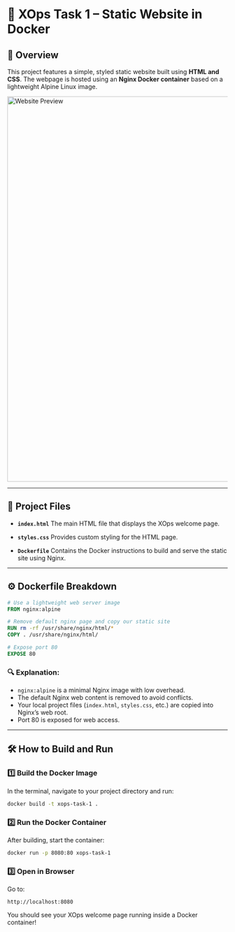 # 🚀 XOps Task 1 – Static Website in Docker

## 📄 Overview

This project features a simple, styled static website built using **HTML and CSS**. The webpage is hosted using an **Nginx Docker container** based on a lightweight Alpine Linux image.

<img width="1836" height="881" alt="Website Preview" src="https://github.com/user-attachments/assets/afc83bf7-0503-48f3-952d-41f6cde8d979" />

---

## 📁 Project Files

* **`index.html`**
  The main HTML file that displays the XOps welcome page.

* **`styles.css`**
  Provides custom styling for the HTML page.

* **`Dockerfile`**
  Contains the Docker instructions to build and serve the static site using Nginx.

---

## ⚙️ Dockerfile Breakdown

```dockerfile
# Use a lightweight web server image
FROM nginx:alpine

# Remove default nginx page and copy our static site
RUN rm -rf /usr/share/nginx/html/*
COPY . /usr/share/nginx/html/ 

# Expose port 80
EXPOSE 80
```

### 🔍 Explanation:

* `nginx:alpine` is a minimal Nginx image with low overhead.
* The default Nginx web content is removed to avoid conflicts.
* Your local project files (`index.html`, `styles.css`, etc.) are copied into Nginx’s web root.
* Port 80 is exposed for web access.

---

## 🛠️ How to Build and Run

### 1️⃣ Build the Docker Image

In the terminal, navigate to your project directory and run:

```bash
docker build -t xops-task-1 .
```

### 2️⃣ Run the Docker Container

After building, start the container:

```bash
docker run -p 8080:80 xops-task-1
```

### 3️⃣ Open in Browser

Go to:

```
http://localhost:8080
```

You should see your XOps welcome page running inside a Docker container!

